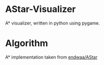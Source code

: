 # AStar-Visualizer
A* visualizer, written in python using pygame.

# Algorithm
A* implementation taken from [endwaa/AStar](https://github.com/endwaa/AStar)
